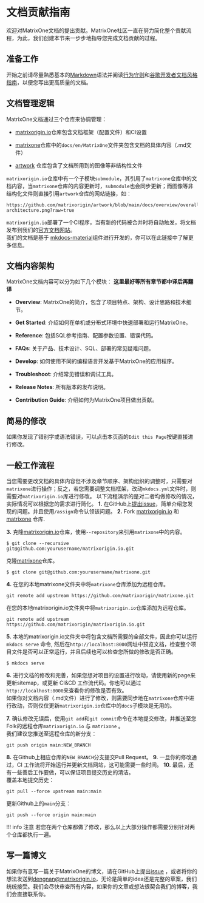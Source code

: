 # **文档贡献指南**

欢迎对MatrixOne文档的提出贡献。MatrixOne社区一直在努力简化整个贡献流程，为此，我们创建本节来一步步地指导您完成文档贡献的过程。

## **准备工作**

开始之前请尽量熟悉基本的[Markdown](https://www.markdownguide.org/basic-syntax/)语法并阅读[行为守则](../Code-Style/code-of-conduct.md)和[谷歌开发者文档风格指南](https://developers.google.com/style/)，以便您写出更高质量的文档。



## **文档管理逻辑**
MatrixOne文档通过三个仓库来协调管理：
 
* [matrixorigin.io](https://github.com/matrixorigin/matrixorigin.io)仓库包含文档框架（配置文件）和CI设置  

* [matrixone](https://github.com/matrixorigin/matrixone)仓库中的`docs/en/MatrixOne`文件夹包含文档的具体内容（.md文件）

* [artwork](https://github.com/matrixorigin/artwork) 仓库包含了文档所用到的图像等非结构性文件

`matrixorigin.io`仓库中有一个子模块`submodule`，其引用了`matrixone`仓库中的文档内容，当`matrixone`仓库的内容更新时，`submodule`也会同步更新；而图像等非结构化文件则直接引用`artwork`仓库的网站链接，如：
```
https://github.com/matrixorigin/artwork/blob/main/docs/overview/overall-architecture.png?raw=true
```
`matrixorigin.io`部署了一个CI程序，当有新的代码被合并时将自动触发，将文档发布到我们的[官方文档网站](https://docs.matrixorigin.io/)。  
我们的文档是基于 [mkdocs-material](https://github.com/squidfunk/mkdocs-material)组件进行开发的，你可以在此链接中了解更多信息。

## **文档内容架构**
MatrixOne文档内容可以分为如下几个模块：
**这里最好等所有章节都中译后再翻译**

* **Overview**: MatrixOne的简介，包含了项目特点、架构、设计思路和技术细节。

* **Get Started**: 介绍如何在单机或分布式环境中快速部署和运行MatrixOne。

* **Reference**: 包括SQL参考指南、配置参数设置、错误代码。

* **FAQs**: 关于产品、技术设计、SQL、部署的常见疑难问题。

* **Develop**: 如何使用不同的编程语言开发基于MatrixOne的应用程序。

* **Troubleshoot**: 介绍常见错误和调试工具。

* **Release Notes**: 所有版本的发布说明。

* **Contribution Guide**: 介绍如何为MatrixOne项目做出贡献。

## **简易的修改**

如果你发现了错别字或语法错误，可以点击本页面的`Edit this Page`按键直接进行修改。

## **一般工作流程**
当您需要更改文档的具体内容但不涉及章节顺序、架构组织的调整时，只需要对`matrixone`进行操作；反之，若您需要调整文档框架，改动`mkdocs.yml`文件时，则需要对`matrixorigin.io`库进行修改。
以下流程演示的是对二者均做修改的情况，实际情况可以根据您的需求进行简化。
**1.** 在GitHub上[提出issue](https://github.com/matrixorigin/matrixone/issues/new/choose)，简单介绍您发现的问题。并且使用`/assign`命令认领该问题。
**2.** Fork [matrixorigin.io](https://github.com/matrixorigin/matrixorigin.io) 和 [matrixone](https://github.com/matrixorigin/matrixone) 仓库.

**3.** 克隆[matrixorigin.io](https://github.com/matrixorigin/matrixorigin.io)仓库，使用`--repository`来引用`matrixone`中的内容。
```
$ git clone --recursive git@github.com:yourusername/matrixorigin.io.git
```
克隆[matrixone](https://github.com/matrixorigin/matrixorigin.io)仓库。
```
$ git clone git@github.com:yourusername/matrixone.git
```

**4.** 在您的本地matrixone文件夹中将`matrixone`仓库添加为远程仓库。
```
git remote add upstream https://github.com/matrixorigin/matrixone.git
```
在您的本地matrixorigin.io文件夹中将`matrixorigin.io`仓库添加为远程仓库。 
```
git remote add upstream https://github.com/matrixorigin/matrixorigin.io.git
```

**5.** 本地的matrixorigin.io文件夹中将包含文档所需要的全部文件，因此你可以运行 `mkdocs serve` 命令, 然后在`http://localhost:8000`网址中预览文档，检查整个项目文件是否可以正常运行，并且后续也可以检查您所做的修改是否正确。
```
$ mkdocs serve
```
**6.** 进行文档的修改和完善，如果您想对项目的设置进行改动，请使用新的page来更新sitemap，或更新 CI&CD 工作流代码。你也可以通过`http://localhost:8000`来查看你的修改是否有效。  
如果你对文档内容（.md文件）进行了修改，则需要同步地在`matrixone`仓库中进行改动，否则仅仅更新`matrixorigin.io`仓库中的`docs`子模块是无用的。

**7.** 确认修改无误后，使用`git add`和`git commit`命令在本地提交修改，并推送至您Folk的远程仓库`matrixorigin.io` 与 `matrixone` 。  
我们建议您推送至远程仓库的新分支：
```
git push origin main:NEW_BRANCH
```

**8.** 在Github上相应仓库的`NEW_BRANCH`分支提交Pull Request。 
**9.** 一旦你的修改通过，CI 工作流将开始运行并更新文档网站，这可能需要一些时间。
**10.**  最后，还有一些善后工作要做，可以保证项目提交历史的清洁。  
覆盖本地提交历史： 
```
git pull --force upstream main:main
```
更新Github上的`main`分支：
```
git push --force origin main:main
```

!!! info 注意
    若您在两个仓库都做了修改，那么以上大部分操作都需要分别针对两个仓库都执行一遍。  


## **写一篇博文**
如果你有意写一篇关于MatrixOne的博文，请在GitHub上提出[issue](https://github.com/matrixorigin/matrixone/issues/new/choose) ，或者将你的想法发送到[dengnan@matrixorigin.io](mailto:dengnan@matrixorigin.io)，无论是简单的idea还是完整的草案，我们统统接受。我们会尽快审查所有内容，如果你的文章或想法很契合我们的博客，我们会直接联系你。
